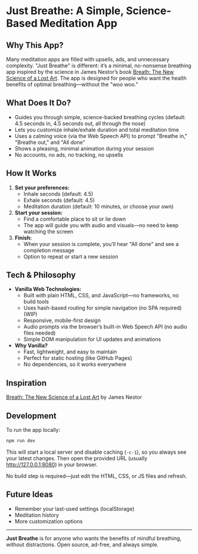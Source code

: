 # Just Breathe: A Simple, Science-Based Meditation App

## Why This App?

Many meditation apps are filled with upsells, ads, and unnecessary complexity. "Just Breathe" is different: it’s a minimal, no-nonsense breathing app inspired by the science in James Nestor’s book [Breath: The New Science of a Lost Art](https://www.mrjamesnestor.com/breath-book/). The app is designed for people who want the health benefits of optimal breathing—without the "woo woo."

## What Does It Do?

- Guides you through simple, science-backed breathing cycles (default: 4.5 seconds in, 4.5 seconds out, all through the nose)
- Lets you customize inhale/exhale duration and total meditation time
- Uses a calming voice (via the Web Speech API) to prompt "Breathe in," "Breathe out," and "All done"
- Shows a pleasing, minimal animation during your session
- No accounts, no ads, no tracking, no upsells

## How It Works

1. **Set your preferences:**
   - Inhale seconds (default: 4.5)
   - Exhale seconds (default: 4.5)
   - Meditation duration (default: 10 minutes, or choose your own)
2. **Start your session:**
   - Find a comfortable place to sit or lie down
   - The app will guide you with audio and visuals—no need to keep watching the screen
3. **Finish:**
   - When your session is complete, you’ll hear "All done" and see a completion message
   - Option to repeat or start a new session

## Tech & Philosophy

- **Vanilla Web Technologies:**
  - Built with plain HTML, CSS, and JavaScript—no frameworks, no build tools
  - Uses hash-based routing for simple navigation (no SPA required) (WIP)
  - Responsive, mobile-first design
  - Audio prompts via the browser’s built-in Web Speech API (no audio files needed)
  - Simple DOM manipulation for UI updates and animations
- **Why Vanilla?**
  - Fast, lightweight, and easy to maintain
  - Perfect for static hosting (like GitHub Pages)
  - No dependencies, so it works everywhere

## Inspiration

[Breath: The New Science of a Lost Art](https://www.mrjamesnestor.com/breath-book/) by James Nestor

## Development

To run the app locally:

```sh
npm run dev
```

This will start a local server and disable caching (`-c-1`), so you always see your latest changes. Then open the provided URL (usually http://127.0.0.1:8080) in your browser.

No build step is required—just edit the HTML, CSS, or JS files and refresh.

## Future Ideas

- Remember your last-used settings (localStorage)
- Meditation history
- More customization options

---

**Just Breathe** is for anyone who wants the benefits of mindful breathing, without distractions. Open source, ad-free, and always simple.
